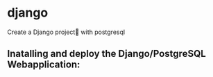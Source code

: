 # django

Create a Django project🔗 with postgresql

##  Inatalling and deploy the  Django/PostgreSQL Webapplication:

